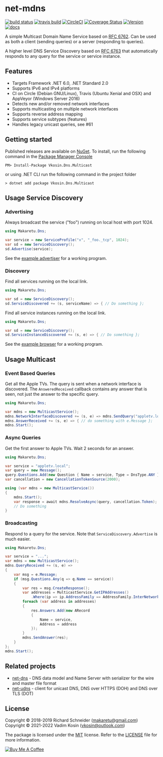 # net-mdns

[![build status](https://ci.appveyor.com/api/projects/status/github/richardschneider/net-mdns?branch=master&svg=true)](https://ci.appveyor.com/project/richardschneider/net-mdns) 
[![travis build](https://travis-ci.org/richardschneider/net-mdns.svg?branch=master)](https://travis-ci.org/richardschneider/net-mdns)
[![CircleCI](https://circleci.com/gh/richardschneider/net-mdns.svg?style=svg)](https://circleci.com/gh/richardschneider/net-mdns)
[![Coverage Status](https://coveralls.io/repos/richardschneider/net-mdns/badge.svg?branch=master&service=github)](https://coveralls.io/github/richardschneider/net-mdns?branch=master)
[![Version](https://img.shields.io/nuget/v/VKosin.Dns.Multicast.svg)](https://www.nuget.org/packages/VKosin.Dns.Multicast)
[![docs](https://cdn.rawgit.com/richardschneider/net-mdns/master/doc/images/docs-latest-green.svg)](https://richardschneider.github.io/net-mdns/articles/intro.html)

A simple Multicast Domain Name Service based on [RFC 6762](https://tools.ietf.org/html/rfc6762).  Can be used 
as both a client (sending queries) or a server (responding to queries).

A higher level DNS Service Discovery based on [RFC 6763](https://tools.ietf.org/html/rfc6763) that automatically responds to any query for the 
service or service instance.

## Features

- Targets Framework .NET 6.0, .NET Standard 2.0
- Supports IPv6 and IPv4 platforms
- CI on Circle (Debian GNU/Linux), Travis (Ubuntu Xenial and OSX) and AppVeyor (Windows Server 2016)
- Detects new and/or removed network interfaces
- Supports multicasting on multiple network interfaces
- Supports reverse address mapping
- Supports service subtypes (features)
- Handles legacy unicast queries, see #61

## Getting started

Published releases are available on [NuGet](https://www.nuget.org/packages/Vkosin.Dns.Multicast/).  To install, run the following command in the [Package Manager Console](https://docs.nuget.org/docs/start-here/using-the-package-manager-console)

    PM> Install-Package Vkosin.Dns.Multicast
    
or using .NET CLI run the following command in the project folder

    > dotnet add package Vkosin.Dns.Multicast
    
## Usage Service Discovery

### Advertising

Always broadcast the service ("foo") running on local host with port 1024.

```csharp
using Makaretu.Dns;

var service = new ServiceProfile("x", "_foo._tcp", 1024);
var sd = new ServiceDiscovery();
sd.Advertise(service);
```

See the [example advertiser](Spike/Program.cs) for a working program.

### Discovery

Find all services running on the local link.

```csharp
using Makaretu.Dns;

var sd = new ServiceDiscovery();
sd.ServiceDiscovered += (s, serviceName) => { // Do something };
```

Find all service instances running on the local link.

```csharp
using Makaretu.Dns;

var sd = new ServiceDiscovery();
sd.ServiceInstanceDiscovered += (s, e) => { // Do something };
```

See the [example browser](Browser/Program.cs) for a working program.

## Usage Multicast

### Event Based Queries

Get all the Apple TVs. The query is sent when a network interface is discovered. 
The `AnsweredReceived` callback contains any answer that is seen, not just the answer
to the specific query.

```csharp
using Makaretu.Dns;

var mdns = new MulticastService();
mdns.NetworkInterfaceDiscovered += (s, e) => mdns.SendQuery("appletv.local");
mdns.AnswerReceived += (s, e) => { // do something with e.Message };
mdns.Start();
```

### Async Queries

Get the first answer to Apple TVs. Wait 2 seconds for an answer.

```csharp
using Makaretu.Dns;

var service = "appletv.local";
var query = new Message();
query.Questions.Add(new Question { Name = service, Type = DnsType.ANY });
var cancellation = new CancellationTokenSource(2000);

using (var mdns = new MulticastService())
{
    mdns.Start();
    var response = await mdns.ResolveAsync(query, cancellation.Token);
    // Do something
}
```

### Broadcasting

Respond to a query for the service.  Note that `ServiceDiscovery.Advertise` is much easier.

```csharp
using Makaretu.Dns;

var service = "...";
var mdns = new MulticastService();
mdns.QueryReceived += (s, e) =>
{
    var msg = e.Message;
    if (msg.Questions.Any(q => q.Name == service))
    {
        var res = msg.CreateResponse();
        var addresses = MulticastService.GetIPAddresses()
            .Where(ip => ip.AddressFamily == AddressFamily.InterNetwork);
        foreach (var address in addresses)
        {
            res.Answers.Add(new ARecord
            {
                Name = service,
                Address = address
            });
        }
        mdns.SendAnswer(res);
    }
};
mdns.Start();
```

## Related projects

- [net-dns](https://github.com/richardschneider/net-dns) - DNS data model and Name Server with serializer for the wire and master file format
- [net-udns](https://github.com/richardschneider/net-udns) - client for unicast DNS, DNS over HTTPS (DOH) and DNS over TLS (DOT)

## License
Copyright © 2018-2019 Richard Schneider (makaretu@gmail.com)
Copyright © 2021-2022 Vadim Kosin (vkosin@outlook.com)

The package is licensed under the [MIT](http://www.opensource.org/licenses/mit-license.php "Read more about the MIT license form") license. Refer to the [LICENSE](https://github.com/richardschneider/net-mdns/blob/master/LICENSE) file for more information.

<a href="https://www.buymeacoffee.com/kmXOxKJ4E" target="_blank"><img src="https://www.buymeacoffee.com/assets/img/custom_images/yellow_img.png" alt="Buy Me A Coffee" style="height: auto !important;width: auto !important;" ></a>

